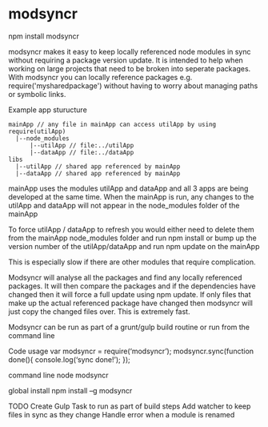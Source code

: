 # modsyncr

npm install modsyncr

modsyncr makes it easy to keep locally referenced node modules in sync without requiring a package version update.
It is intended to help when working on large projects that need to be broken into seperate packages.
With modsyncr you can locally reference packages e.g. require('mysharedpackage') without having to worry about managing paths or symbolic links.

Example app sturucture

```
mainApp // any file in mainApp can access utilApp by using require(utilApp)
  |--node_modules
      |--utilApp // file:../utilApp
      |--dataApp // file:../dataApp
libs
  |--utilApp // shared app referenced by mainApp
  |--dataApp // shared app referenced by mainApp
```

mainApp uses the modules utilApp and dataApp and all 3 apps are being developed at the same time. When the mainApp is run, any changes to the utilApp and dataApp will not appear in the node_modules folder of the mainApp

To force utilApp / dataApp to refresh you would either need to delete them from the mainApp node_modules folder and run npm install or bump up the version number of the utilApp/dataApp and run npm update on the mainApp

This is especially slow if there are other modules that require complication.

Modsyncr will analyse all the packages and find any locally referenced packages. It will then compare the packages and if the dependencies have changed then it will force a full update using npm update. If only files that make up the actual referenced package have changed then modsyncr will just copy the changed files over. This is extremely fast.

Modsyncr can be run as part of a grunt/gulp build routine or run from the command line

Code usage
var modsyncr = require(‘modsyncr’);
modsyncr.sync(function done(){
	console.log(‘sync done!’);
});

command line
node modsyncr

global install
npm install –g modsyncr

TODO
Create Gulp Task to run as part of build steps
Add watcher to keep files in sync as they change
Handle error when a module is renamed
